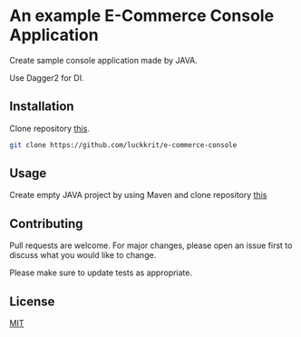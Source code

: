 # An example E-Commerce Console Application

Create sample console application made by JAVA.

Use Dagger2 for DI.

## Installation

Clone repository [this](https://github.com/luckkrit/e-commerce-console).

```bash
git clone https://github.com/luckkrit/e-commerce-console
```

## Usage

Create empty JAVA project by using Maven and clone repository [this](https://github.com/)

## Contributing

Pull requests are welcome. For major changes, please open an issue first to discuss what you would like to change.

Please make sure to update tests as appropriate.

## License

[MIT](https://choosealicense.com/licenses/mit/)